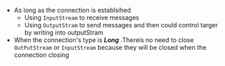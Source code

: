- As long as the connection is establsihed
	- Using `InputStream`  to receive messages
	- Using `OutputStram` to send messages and then could control targer by writing into outputStram
- When the connection's type is ***Long*** .Thereis no need to close `OutPutStream` or `InputStream` because they will be closed when the connection closing
